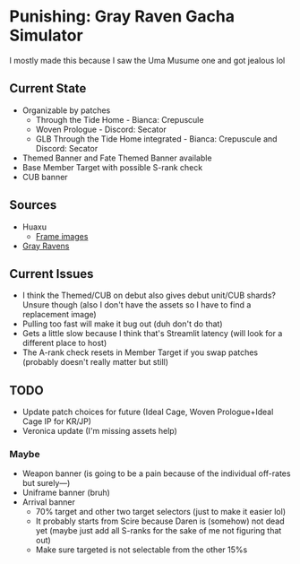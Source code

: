 # Punishing: Gray Raven Gacha Simulator
I mostly made this because I saw the Uma Musume one and got jealous lol

## Current State
- Organizable by patches
  - Through the Tide Home - Bianca: Crepuscule
  - Woven Prologue - Discord: Secator
  - GLB Through the Tide Home integrated - Bianca: Crepuscule and Discord: Secator
- Themed Banner and Fate Themed Banner available
- Base Member Target with possible S-rank check
- CUB banner

## Sources
- Huaxu
  - [Frame images](https://assets.huaxu.app/browse/cn/image/role/?layout=grid)
- [Gray Ravens](https://grayravens.com/wiki/GRAY_RAVENS)

## Current Issues
- I think the Themed/CUB on debut also gives debut unit/CUB shards? Unsure though (also I don't have the assets so I have to find a replacement image)
- Pulling too fast will make it bug out (duh don't do that)
- Gets a little slow because I think that's Streamlit latency (will look for a different place to host)
- The A-rank check resets in Member Target if you swap patches (probably doesn't really matter but still)

## TODO
- Update patch choices for future (Ideal Cage, Woven Prologue+Ideal Cage IP for KR/JP)
- Veronica update (I'm missing assets help)

### Maybe
- Weapon banner (is going to be a pain because of the individual off-rates but surely—)
- Uniframe banner (bruh)
- Arrival banner
  - 70% target and other two target selectors (just to make it easier lol)
  - It probably starts from Scire because Daren is (somehow) not dead yet (maybe just add all S-ranks for the sake of me not figuring that out)
  - Make sure targeted is not selectable from the other 15%s
